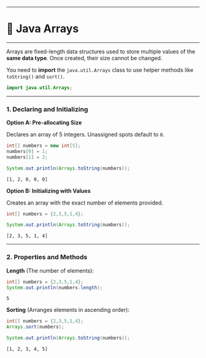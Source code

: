 
---

# 📝 Java Arrays

---

Arrays are fixed-length data structures used to store multiple values of the **same data type**. Once created, their size cannot be changed.

You need to **import** the `java.util.Arrays` class to use helper methods like `toString()` and `sort()`.

```java
import java.util.Arrays;
```

-----

### 1\. Declaring and Initializing

**Option A: Pre-allocating Size**

Declares an array of 5 integers. Unassigned spots default to `0`.

```java
int[] numbers = new int[5];
numbers[0] = 1;
numbers[1] = 2;

System.out.println(Arrays.toString(numbers));
```

```
[1, 2, 0, 0, 0]
```

**Option B: Initializing with Values**

Creates an array with the exact number of elements provided.

```java
int[] numbers = {2,3,5,1,4};

System.out.println(Arrays.toString(numbers));
```

```
[2, 3, 5, 1, 4]
```

-----

### 2\. Properties and Methods

**Length** (The number of elements):

```java
int[] numbers = {2,3,5,1,4};
System.out.println(numbers.length);
```

```
5
```

**Sorting** (Arranges elements in ascending order):

```java
int[] numbers = {2,3,5,1,4};
Arrays.sort(numbers);

System.out.println(Arrays.toString(numbers));
```

```
[1, 2, 3, 4, 5]
```